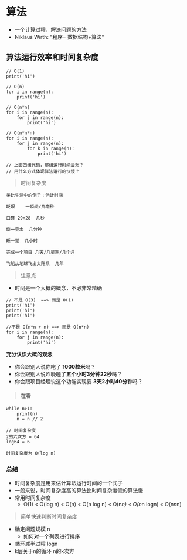 # 算法

- 一个计算过程，解决问题的方法
- Niklaus Wirth: "程序= 数据结构+算法"

## 算法运行效率和时间复杂度

```
// O(1)
print('hi')

// O(n)
for i in range(n):
    print('hi')

// O(n*n)
for i in range(n):
    for j in range(n):
        print('hi')

// O(n*n*n)
for i in range(n):
    for j in range(n):
        for k in range(n):
            print('hi')     

// 上面四组代码，那组运行时间最短？
// 用什么方式体现算法运行的快慢？  
```

> 时间复杂度

```
类比生活中的例子：估计时间

眨眼    一瞬间/几毫秒
 
口算 29+28  几秒

烧一壶水  几分钟

睡一觉  几小时

完成一个项目 几天/几星期/几个月

飞船从地球飞出太阳系  几年
```

> 注意点

- 时间是一个大概的概念，不必非常精确

```
// 不是 O(3)  ==> 而是 O(1)
print('hi')
print('hi')
print('hi')

//不是 O(n*n + n) ==> 而是 O(n*n)
for i in range(n):
    for j in range(n):
        print('hi')
```

**充分认识大概的观念**

- 你会跟别人说你吃了 **1000粒米**吗？
- 你会跟别人说昨晚睡了**五个小时3分钟22秒**吗？
- 你会跟项目经理说这个功能实现要 **3天2小时40分钟**吗？


> #### 在看

```
while n>1:
    print(n)
    n = n // 2

// 时间复杂度
2的六次方 = 64
log64 = 6

时间复杂度为 O(log n)
```

### 总结

- 时间复杂度是用来估计算法运行时间的一个式子
- 一般来说，时间复杂度高的算法比时间复杂度低的算法慢
- 常用时间复杂度
    - O(1) < O(log n) < O(n) < O(n log n) < O(n*n) < O(n*n logn) < O(n*n*n)

> 简单快速判断时间复杂度

- 确定问题规模 n
    - 如何对一个列表进行排序
- 循环减半过程 logn
- k层关于n的循环 n的k次方